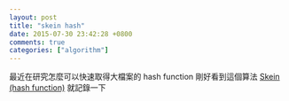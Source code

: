 ```yaml
---
layout: post
title: "skein hash"
date: 2015-07-30 23:42:28 +0800
comments: true
categories: ["algorithm"]
---
```


<!-- more -->


最近在研究怎麼可以快速取得大檔案的 hash function 剛好看到這個算法 [Skein (hash function)] 就記錄一下

[Skein (hash function)]:https://en.wikipedia.org/wiki/Skein_%28hash_function%29